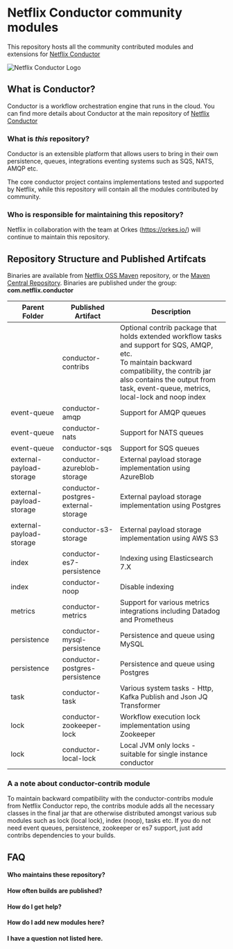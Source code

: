 # Netflix Conductor community modules

This repository hosts all the community contributed modules and extensions for 
[Netflix Conductor](https://github.com/Netflix/conductor)

![Netflix Conductor Logo](https://github.com/Netflix/conductor/blob/main/docs/docs/img/conductor-vector-x.png)

## What is Conductor?
Conductor is a workflow orchestration engine that runs in the cloud.
You can find more details about Conductor at the main repository of [Netflix Conductor](https://github.com/Netflix/conductor)

### What is _this_ repository?
Conductor is an extensible platform that allows users to bring in their own persistence, queues, integrations eventing systems such as SQS, NATS, AMQP etc.

The core conductor project contains implementations tested and supported by Netflix, while this repository will contain all
the modules contributed by community.

### Who is responsible for maintaining this repository?
Netflix in collaboration with the team at Orkes (https://orkes.io/) will continue to maintain this repository.

## Repository Structure and Published Artifcats
Binaries are available from [Netflix OSS Maven](https://artifacts.netflix.net/netflixoss/com/netflix/conductor/) repository, or the [Maven Central Repository](https://search.maven.org/search?q=g:com.netflix.conductor).
Binaries are published under the group: **com.netflix.conductor**

| Parent Folder | Published Artifact | Description |
| ----------- | ----------- | --------------- |
| | conductor-contribs | Optional contrib package that holds extended workflow tasks and support for SQS, AMQP, etc.  <br/>To maintain backward compatibility, the contrib jar also contains the output from task, event-queue, metrics, local-lock and noop index|
|event-queue| conductor-amqp | Support for AMQP queues |
|event-queue| conductor-nats | Support for NATS queues |
|event-queue| conductor-sqs | Support for SQS queues |
|external-payload-storage| conductor-azureblob-storage | External payload storage implementation using AzureBlob |
|external-payload-storage| conductor-postgres-external-storage | External payload storage implementation using Postgres |
|external-payload-storage| conductor-s3-storage | External payload storage implementation using AWS S3 |
|index| conductor-es7-persistence | Indexing using Elasticsearch 7.X |
|index| conductor-noop | Disable indexing |
|metrics| conductor-metrics | Support for various metrics integrations including Datadog and Prometheus |
|persistence| conductor-mysql-persistence | Persistence and queue using MySQL |
|persistence| conductor-postgres-persistence | Persistence and queue using Postgres |
|task| conductor-task | Various system tasks - Http, Kafka Publish and Json JQ Transformer |
|lock| conductor-zookeeper-lock | Workflow execution lock implementation using Zookeeper |
|lock| conductor-local-lock | Local JVM only locks - suitable for single instance conductor |

### A a note about conductor-contrib module
To maintain backward compatibility with the conductor-contribs module from Netflix Conductor repo, the contribs module adds all the necessary classes in the final jar that are otherwise distributed amongst various sub modules such as lock (local lock), index (noop), tasks etc.
If you do not need event queues, persistence, zookeeper or es7 support, just add contribs dependencies to your builds.

## FAQ
#### Who maintains these repository?
#### How often builds are published?
#### How do I get help?
#### How do I add new modules here?
#### I have a question not listed here.